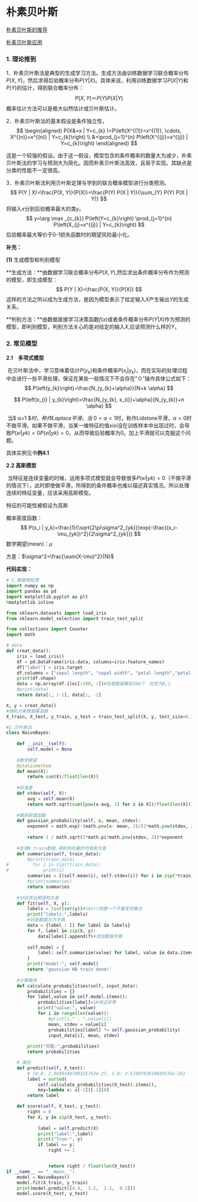 # 朴素贝叶斯

[朴素贝叶斯的推导](https://blog.csdn.net/u012162613/article/details/48323777)

[朴素贝叶斯应用](http://www.ruanyifeng.com/blog/2013/12/naive_bayes_classifier.html)

### 1. 理论推到

1．朴素贝叶斯法是典型的生成学习方法。生成方法由训练数据学习联合概率分布$P(X,Y)$，然后求得后验概率分布$P(Y|X)$。具体来说，利用训练数据学习$P(X|Y)$和$P(Y)$的估计，得到联合概率分布：
$$
P(X,Y)＝P(Y)P(X|Y)
$$
概率估计方法可以是极大似然估计或贝叶斯估计。

2．朴素贝叶斯法的基本假设是条件独立性，
$$
\begin{aligned} P(X&=x | Y=c_{k} )=P\left(X^{(1)}=x^{(1)}, \cdots, X^{(n)}=x^{(n)} | Y=c_{k}\right) \\ &=\prod_{j=1}^{n} P\left(X^{(j)}=x^{(j)} | Y=c_{k}\right) \end{aligned}
$$

这是一个较强的假设。由于这一假设，模型包含的条件概率的数量大为减少，朴素贝叶斯法的学习与预测大为简化。因而朴素贝叶斯法高效，且易于实现。其缺点是分类的性能不一定很高。

3．朴素贝叶斯法利用贝叶斯定理与学到的联合概率模型进行分类预测。
$$
P(Y | X)=\frac{P(X, Y)}{P(X)}=\frac{P(Y) P(X | Y)}{\sum_{Y} P(Y) P(X | Y)}
$$
将输入$x$分到后验概率最大的类$y$。
$$
y=\arg \max _{c_{k}} P\left(Y=c_{k}\right) \prod_{j=1}^{n} P\left(X_{j}=x^{(j)} | Y=c_{k}\right)
$$
后验概率最大等价于0-1损失函数时的期望风险最小化。

**补充：**

**(1)** 生成模型和判别模型

**生成方法：**由数据学习联合概率分布$P(X, Y)$,然后求出条件概率分布作为预测的模型，即生成模型：
$$
P(Y | X)=\frac{P(X, Y)}{P(X)}
$$
这样的方法之所以成为生成方法，是因为模型表示了给定输入$X$产生输出$Y$的生成关系。

**判别方法：**由数据直接学习决策函数$f(x)$或者条件概率分布$P(Y|X)$作为预测的模型，即判别模型，判别方法关心的是对给定的输入$X$,应该预测什么样的$Y$。

### 2. 常见模型

**2.1　多项式模型**

​		在贝叶斯法中，学习意味着估计$P\left(y_{k}\right)$和条件概率$P\left(x_{i} | y_{k}\right)$，而在实际的处理过程中会进行一些平滑处理，保证在某些一般情况下不会存在“０”操作具体公式如下：
$$
P\left(y_{k}\right)=\frac{N_{y_{k}+\alpha}}{N+k \alpha}
$$

$$
P\left(x_{i} | y_{k}\right)=\frac{N_{y_{k}, x_{i}}+\alpha}{N_{y_{k}}+n \alpha}
$$

​		当$ α=1 $$时，称作Laplace平滑，当$ $0<α<1$时，称作Lidstone平滑，$α=0$时不做平滑。如果不做平滑，当某一维特征的值xixi没在训练样本中出现过时，会导致$P(xi|yk)=0P(xi|yk)=0$，从而导致后验概率为0。加上平滑就可以克服这个问题。

具体实例见书**例4.1**

**2.2 高斯模型**

​		当特征是连续变量的时候，运用多项式模型就会导致很多$P(xi|yk)=0$（不做平滑的情况下），此时即使做平滑，所得到的条件概率也难以描述真实情况。所以处理连续的特征变量，应该采用高斯模型。

特征的可能性被假设为高斯

概率密度函数：
$$
P(x_i | y_k)=\frac{1}{\sqrt{2\pi\sigma^2_{yk}}}exp(-\frac{(x_i-\mu_{yk})^2}{2\sigma^2_{yk}})
$$
数学期望(mean)：$\mu$

方差：$\sigma^2=\frac{\sum(X-\mu)^2}{N}$

**代码实现：**

```python
# 1.数据预处理
import numpy as np
import pandas as pd
import matplotlib.pyplot as plt
%matplotlib inline

from sklearn.datasets import load_iris
from sklearn.model_selection import train_test_split

from collections import Counter
import math

# data
def creat_data():
    iris = load_iris()
    df = pd.DataFrame(iris.data, columns=iris.feature_names)
    df["label"] = iris.target
    df.columns = ["sepal length", "sepal width", "petal length","petal width", "label"]
    print(df.shape)
    data = np.array(df.iloc[:100, :])#加载数据集前100个　标签为0,1
    #print(data)
    return data[:, :-1], data[:, -1]

X, y = creat_data()
#随机分离数据集函数
X_train, X_test, y_train, y_test = train_test_split(X, y, test_size=0.3)

#2.贝叶斯法
class NaiveBayes:
    
    def __init__(self):
        self.model = None
        
    #数学期望
    @staticmethod
    def mean(X):
        return sum(X)/float(len(X))
    
    #标准差
    def stdev(self, X):
        avg = self.mean(X)
        return math.sqrt(sum([pow(x-avg, 2) for x in X])/float(len(X)))
        
    #概率密度函数
    def gaussian_probability(self, x, mean, stdev):
        exponent = math.exp(-(math.pow(x- mean, 2)/(2*math.pow(stdev, 2))))
        
        return 1 / math.sqrt(2*math.pi*math.pow(stdev, 2))*exponent
    
    #处理X_train数据,得到列向量的均值和方差
    def summarize(self, train_data):
        #print(train_data)
#         for i in zip(*train_data):
#             print(i)
        summaries = [(self.mean(i), self.stdev(i)) for i in zip(*train_data)]#取出每一个数行的z
        #print(summaries)
        return summaries
    
    #分别求出期望和方差
    def fit(self, X, y):
        labels = list(set(y))#set()构建一个不重复的集合
        print("labels:",labels)
        #封装数据为为字典
        data = {label : [] for label in labels}
        for f, label in zip(X, y): 
            data[label].append(f)#添加数据字典
            
        self.model = {
            label: self.summarize(value) for label, value in data.items()
        }
        print("model:", self.model)
        return 'gaussian NB train done!'
    
    #计算概率
    def calculate_probabilities(self, input_data):
        probabilities = {}
        for label,value in self.model.items():
            probabilities[label]=1#保证非零
            print("value:", value)
            for i in range(len(value)):
                #print(i," : ",value[i])
                mean, stdev = value[i]
                probabilities[label] *= self.gaussian_probability(
                input_data[i], mean, stdev)
          
        print("可能:",probabilities)
        return probabilities

    # 类别
    def predict(self, X_test):
        # {0.0: 2.9680340789325763e-27, 1.0: 3.5749783019849535e-26}
        label = sorted(
            self.calculate_probabilities(X_test).items(),
            key=lambda x: x[-1])[-1][0]
        return label

    def score(self, X_test, y_test):
        right = 0
        for X, y in zip(X_test, y_test):
          
            label = self.predict(X)  
            print("label:",label)
            print("True:", y)
            if label == y:
                right += 1


                return right / float(len(X_test))
if __name__ == "__main__":
    model = NaiveBayes()
	model.fit(X_train, y_train)
	print(model.predict([4.4,  3.2,  1.3,  0.2]))
	model.score(X_test, y_test)
```


